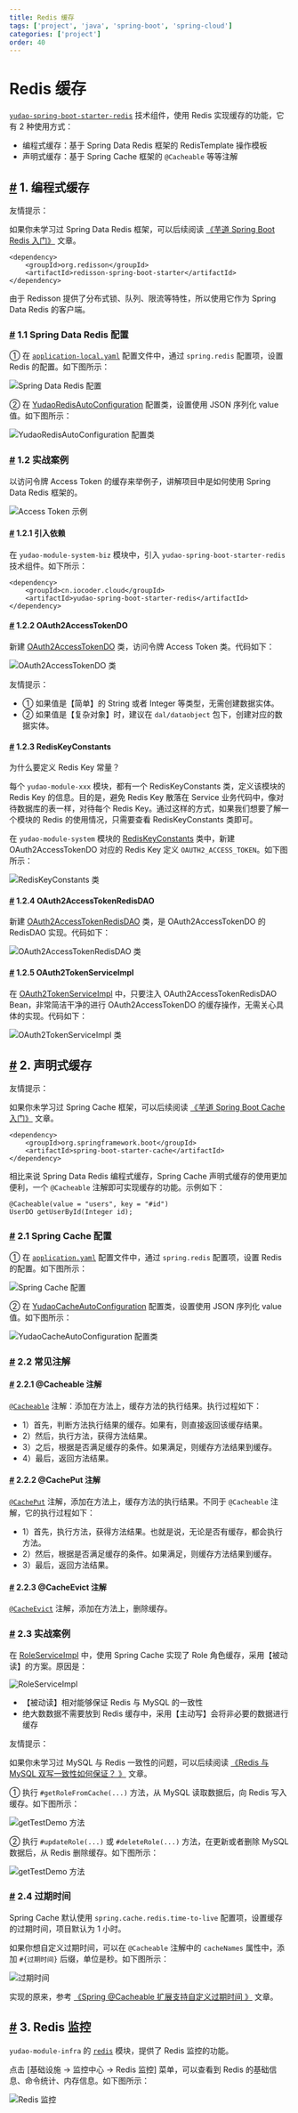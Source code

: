 ```yaml
---
title: Redis 缓存
tags: ['project', 'java', 'spring-boot', 'spring-cloud']
categories: ['project']
order: 40
---
```

# Redis 缓存

[`yudao-spring-boot-starter-redis`](https://github.com/YunaiV/yudao-cloud/blob/master/yudao-framework/yudao-spring-boot-starter-redis/) 技术组件，使用 Redis 实现缓存的功能，它有 2 种使用方式：

 * 编程式缓存：基于 Spring Data Redis 框架的 RedisTemplate 操作模板
* 声明式缓存：基于 Spring Cache 框架的 `@Cacheable` 等等注解

 ## [#](#_1-编程式缓存) 1. 编程式缓存

 友情提示：

 如果你未学习过 Spring Data Redis 框架，可以后续阅读 [《芋道 Spring Boot Redis 入门》](http://www.iocoder.cn/Spring-Boot/Redis/?yudao) 文章。


```
<dependency>
    <groupId>org.redisson</groupId>
    <artifactId>redisson-spring-boot-starter</artifactId>
</dependency>

```
由于 Redisson 提供了分布式锁、队列、限流等特性，所以使用它作为 Spring Data Redis 的客户端。

 ### [#](#_1-1-spring-data-redis-配置) 1.1 Spring Data Redis 配置

 ① 在 [`application-local.yaml`](https://github.com/YunaiV/yudao-cloud/blob/master/yudao-module-system/yudao-module-system-biz/src/main/resources/application-local.yaml#L64-L69) 配置文件中，通过 `spring.redis` 配置项，设置 Redis 的配置。如下图所示：

 ![Spring Data Redis 配置](https://cloud.iocoder.cn/img/Redis%E7%BC%93%E5%AD%98/01.png)

 ② 在 [YudaoRedisAutoConfiguration](https://github.com/YunaiV/yudao-cloud/blob/master/yudao-framework/yudao-spring-boot-starter-redis/src/main/java/cn/iocoder/yudao/framework/redis/config/YudaoRedisAutoConfiguration.java) 配置类，设置使用 JSON 序列化 value 值。如下图所示：

 ![YudaoRedisAutoConfiguration 配置类](https://cloud.iocoder.cn/img/Redis%E7%BC%93%E5%AD%98/02.png)

 ### [#](#_1-2-实战案例) 1.2 实战案例

 以访问令牌 Access Token 的缓存来举例子，讲解项目中是如何使用 Spring Data Redis 框架的。

 ![Access Token 示例](https://cloud.iocoder.cn/img/Redis%E7%BC%93%E5%AD%98/07.png)

 #### [#](#_1-2-1-引入依赖) 1.2.1 引入依赖

 在 `yudao-module-system-biz` 模块中，引入 `yudao-spring-boot-starter-redis` 技术组件。如下所示：


```
<dependency>
    <groupId>cn.iocoder.cloud</groupId>
    <artifactId>yudao-spring-boot-starter-redis</artifactId>
</dependency>

```
#### [#](#_1-2-2-oauth2accesstokendo) 1.2.2 OAuth2AccessTokenDO

 新建 [OAuth2AccessTokenDO](https://github.com/YunaiV/yudao-cloud/blob/master/yudao-module-system/yudao-module-system-biz/src/main/java/cn/iocoder/yudao/module/system/dal/dataobject/oauth2/OAuth2AccessTokenDO.java) 类，访问令牌 Access Token 类。代码如下：

 ![OAuth2AccessTokenDO 类](https://cloud.iocoder.cn/img/Redis%E7%BC%93%E5%AD%98/03.png)

 友情提示：

 * ① 如果值是【简单】的 String 或者 Integer 等类型，无需创建数据实体。
* ② 如果值是【复杂对象】时，建议在 `dal/dataobject` 包下，创建对应的数据实体。
 #### [#](#_1-2-3-rediskeyconstants) 1.2.3 RedisKeyConstants

 为什么要定义 Redis Key 常量？

 每个 `yudao-module-xxx` 模块，都有一个 RedisKeyConstants 类，定义该模块的 Redis Key 的信息。目的是，避免 Redis Key 散落在 Service 业务代码中，像对待数据库的表一样，对待每个 Redis Key。通过这样的方式，如果我们想要了解一个模块的 Redis 的使用情况，只需要查看 RedisKeyConstants 类即可。

 在 `yudao-module-system` 模块的 [RedisKeyConstants](https://github.com/YunaiV/yudao-cloud/blob/master/yudao-module-system/yudao-module-system-biz/src/main/java/cn/iocoder/yudao/module/system/dal/redis/RedisKeyConstants.java) 类中，新建 OAuth2AccessTokenDO 对应的 Redis Key 定义 `OAUTH2_ACCESS_TOKEN`。如下图所示：

 ![RedisKeyConstants 类](https://cloud.iocoder.cn/img/Redis%E7%BC%93%E5%AD%98/04.png)

 #### [#](#_1-2-4-oauth2accesstokenredisdao) 1.2.4 OAuth2AccessTokenRedisDAO

 新建 [OAuth2AccessTokenRedisDAO](https://github.com/YunaiV/yudao-cloud/blob/master/yudao-module-system/yudao-module-system-biz/src/main/java/cn/iocoder/yudao/module/system/dal/redis/oauth2/OAuth2AccessTokenRedisDAO.java) 类，是 OAuth2AccessTokenDO 的 RedisDAO 实现。代码如下：

 ![OAuth2AccessTokenRedisDAO 类](https://cloud.iocoder.cn/img/Redis%E7%BC%93%E5%AD%98/05.png)

 #### [#](#_1-2-5-oauth2tokenserviceimpl) 1.2.5 OAuth2TokenServiceImpl

 在 [OAuth2TokenServiceImpl](https://github.com/YunaiV/yudao-cloud/blob/master/yudao-module-system/yudao-module-system-biz/src/main/java/cn/iocoder/yudao/module/system/service/oauth2/OAuth2TokenServiceImpl.java) 中，只要注入 OAuth2AccessTokenRedisDAO Bean，非常简洁干净的进行 OAuth2AccessTokenDO 的缓存操作，无需关心具体的实现。代码如下：

 ![OAuth2TokenServiceImpl 类](https://cloud.iocoder.cn/img/Redis%E7%BC%93%E5%AD%98/06.png)

 ## [#](#_2-声明式缓存) 2. 声明式缓存

 友情提示：

 如果你未学习过 Spring Cache 框架，可以后续阅读 [《芋道 Spring Boot Cache 入门》](http://www.iocoder.cn/Spring-Boot/Cache/?yudao) 文章。


```
<dependency>
    <groupId>org.springframework.boot</groupId>
    <artifactId>spring-boot-starter-cache</artifactId>
</dependency>

```
相比来说 Spring Data Redis 编程式缓存，Spring Cache 声明式缓存的使用更加便利，一个 `@Cacheable` 注解即可实现缓存的功能。示例如下：


```
@Cacheable(value = "users", key = "#id")
UserDO getUserById(Integer id);

```
### [#](#_2-1-spring-cache-配置) 2.1 Spring Cache 配置

 ① 在 [`application.yaml`](https://github.com/YunaiV/yudao-cloud/blob/master/yudao-module-system/yudao-module-system-biz/src/main/resources/application.yaml#L24-L28) 配置文件中，通过 `spring.redis` 配置项，设置 Redis 的配置。如下图所示：

 ![Spring Cache 配置](https://cloud.iocoder.cn/img/Redis%E7%BC%93%E5%AD%98/10.png)

 ② 在 [YudaoCacheAutoConfiguration](https://github.com/YunaiV/yudao-cloud/blob/master/yudao-framework/yudao-spring-boot-starter-redis/src/main/java/cn/iocoder/yudao/framework/redis/config/YudaoCacheAutoConfiguration.java) 配置类，设置使用 JSON 序列化 value 值。如下图所示：

 ![YudaoCacheAutoConfiguration 配置类](https://cloud.iocoder.cn/img/Redis%E7%BC%93%E5%AD%98/11.png)

 ### [#](#_2-2-常见注解) 2.2 常见注解

 #### [#](#_2-2-1-cacheable-注解) 2.2.1 @Cacheable 注解

 [`@Cacheable`](https://github.com/spring-projects/spring-framework/blob/main/spring-context/src/main/java/org/springframework/cache/annotation/Cacheable.java) 注解：添加在方法上，缓存方法的执行结果。执行过程如下：

 * 1）首先，判断方法执行结果的缓存。如果有，则直接返回该缓存结果。
* 2）然后，执行方法，获得方法结果。
* 3）之后，根据是否满足缓存的条件。如果满足，则缓存方法结果到缓存。
* 4）最后，返回方法结果。

 #### [#](#_2-2-2-cacheput-注解) 2.2.2 @CachePut 注解

 [`@CachePut`](https://github.com/spring-projects/spring-framework/blob/main/spring-context/src/main/java/org/springframework/cache/annotation/CachePut.java) 注解，添加在方法上，缓存方法的执行结果。不同于 `@Cacheable` 注解，它的执行过程如下：

 * 1）首先，执行方法，获得方法结果。也就是说，无论是否有缓存，都会执行方法。
* 2）然后，根据是否满足缓存的条件。如果满足，则缓存方法结果到缓存。
* 3）最后，返回方法结果。

 #### [#](#_2-2-3-cacheevict-注解) 2.2.3 @CacheEvict 注解

 [`@CacheEvict`](https://github.com/spring-projects/spring-framework/blob/master/spring-context/src/main/java/org/springframework/cache/annotation/CacheEvict.java) 注解，添加在方法上，删除缓存。

 ### [#](#_2-3-实战案例) 2.3 实战案例

 在 [RoleServiceImpl](https://github.com/YunaiV/yudao-cloud/blob/master/yudao-module-system/yudao-module-system-biz/src/main/java/cn/iocoder/yudao/module/system/service/permission/RoleServiceImpl.java) 中，使用 Spring Cache 实现了 Role 角色缓存，采用【被动读】的方案。原因是：

 ![RoleServiceImpl](https://cloud.iocoder.cn/img/Redis%E7%BC%93%E5%AD%98/12.png)

 * 【被动读】相对能够保证 Redis 与 MySQL 的一致性
* 绝大数数据不需要放到 Redis 缓存中，采用【主动写】会将非必要的数据进行缓存

 友情提示：

 如果你未学习过 MySQL 与 Redis 一致性的问题，可以后续阅读 [《Redis 与 MySQL 双写一致性如何保证？ 》](https://www.iocoder.cn/Fight/How-Redis-and-MySQL-double-write-consistency-guarantee/?yudao) 文章。

 ① 执行 `#getRoleFromCache(...)` 方法，从 MySQL 读取数据后，向 Redis 写入缓存。如下图所示：

 ![getTestDemo 方法](https://cloud.iocoder.cn/img/Redis%E7%BC%93%E5%AD%98/13.png)

 ② 执行 `#updateRole(...)` 或 `#deleteRole(...)` 方法，在更新或者删除 MySQL 数据后，从 Redis 删除缓存。如下图所示：

 ![getTestDemo 方法](https://cloud.iocoder.cn/img/Redis%E7%BC%93%E5%AD%98/14.png)

 ### [#](#_2-4-过期时间) 2.4 过期时间

 Spring Cache 默认使用 `spring.cache.redis.time-to-live` 配置项，设置缓存的过期时间，项目默认为 1 小时。

 如果你想自定义过期时间，可以在 `@Cacheable` 注解中的 `cacheNames` 属性中，添加 `#{过期时间}` 后缀，单位是秒。如下图所示：

 ![过期时间](https://cloud.iocoder.cn/img/Redis%E7%BC%93%E5%AD%98/%E8%BF%87%E6%9C%9F%E6%97%B6%E9%97%B4.png)

 实现的原来，参考 [《Spring @Cacheable 扩展支持自定义过期时间 》](https://juejin.cn/post/7102222578026020871) 文章。

 ## [#](#_3-redis-监控) 3. Redis 监控

 `yudao-module-infra` 的 [`redis`](https://github.com/YunaiV/yudao-cloud/blob/master/yudao-module-infra/yudao-module-infra-biz/src/main/java/cn/iocoder/yudao/module/infra/controller/admin/redis/RedisController.java) 模块，提供了 Redis 监控的功能。

 点击 [基础设施 -> 监控中心 -> Redis 监控] 菜单，可以查看到 Redis 的基础信息、命令统计、内存信息。如下图所示：

 ![Redis 监控](https://cloud.iocoder.cn/img/Redis%E7%BC%93%E5%AD%98/21.png)

